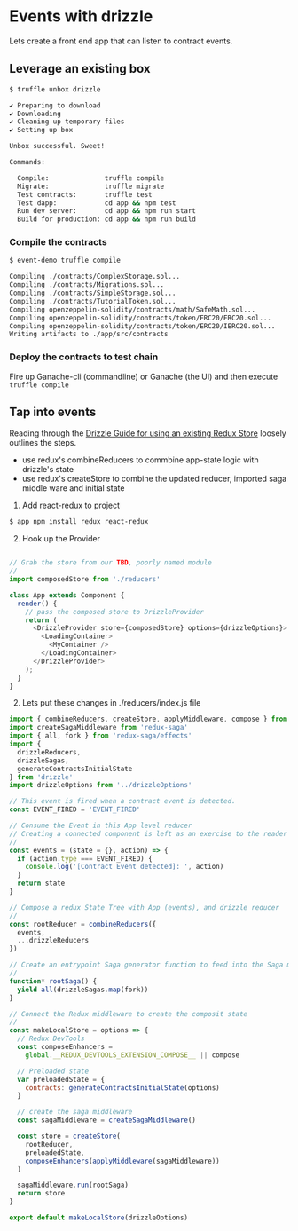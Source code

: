 Events with drizzle
===================

Lets create a front end app that can listen to contract events.

Leverage an existing box
------------------------
```bash
$ truffle unbox drizzle

✔ Preparing to download
✔ Downloading
✔ Cleaning up temporary files
✔ Setting up box

Unbox successful. Sweet!

Commands:

  Compile:              truffle compile
  Migrate:              truffle migrate
  Test contracts:       truffle test
  Test dapp:            cd app && npm test
  Run dev server:       cd app && npm run start
  Build for production: cd app && npm run build
```

### Compile the contracts


```bash
$ event-demo truffle compile

Compiling ./contracts/ComplexStorage.sol...
Compiling ./contracts/Migrations.sol...
Compiling ./contracts/SimpleStorage.sol...
Compiling ./contracts/TutorialToken.sol...
Compiling openzeppelin-solidity/contracts/math/SafeMath.sol...
Compiling openzeppelin-solidity/contracts/token/ERC20/ERC20.sol...
Compiling openzeppelin-solidity/contracts/token/ERC20/IERC20.sol...
Writing artifacts to ./app/src/contracts
```

### Deploy the contracts to test chain

Fire up Ganache-cli (commandline) or Ganache (the UI) and then execute `truffle compile`

Tap into events
---------------

Reading through the [Drizzle
Guide for using an existing Redux Store](https://truffleframework.com/docs/drizzle/getting-started/using-an-existing-redux-store) loosely outlines the steps.
  * use redux's combineReducers to commbine app-state logic with drizzle's state
  * use redux's createStore to combine the updated reducer, imported saga middle
      ware and initial state

1. Add react-redux to project

```bash
$ app npm install redux react-redux
```

2. Hook up the Provider

```js

// Grab the store from our TBD, poorly named module
//
import composedStore from './reducers'

class App extends Component {
  render() {
    // pass the composed store to DrizzleProvider
    return (
      <DrizzleProvider store={composedStore} options={drizzleOptions}>
        <LoadingContainer>
          <MyContainer />
        </LoadingContainer>
      </DrizzleProvider>
    );
  }
}
```


2. Lets put these changes in ./reducers/index.js file
```js
import { combineReducers, createStore, applyMiddleware, compose } from 'redux'
import createSagaMiddleware from 'redux-saga'
import { all, fork } from 'redux-saga/effects'
import {
  drizzleReducers,
  drizzleSagas,
  generateContractsInitialState
} from 'drizzle'
import drizzleOptions from '../drizzleOptions'

// This event is fired when a contract event is detected.
const EVENT_FIRED = 'EVENT_FIRED'

// Consume the Event in this App level reducer
// Creating a connected component is left as an exercise to the reader
//
const events = (state = {}, action) => {
  if (action.type === EVENT_FIRED) {
    console.log('[Contract Event detected]: ', action)
  }
  return state
}

// Compose a redux State Tree with App (events), and drizzle reducer
//
const rootReducer = combineReducers({
  events,
  ...drizzleReducers
})

// Create an entrypoint Saga generator function to feed into the Saga middleware
//
function* rootSaga() {
  yield all(drizzleSagas.map(fork))
}

// Connect the Redux middleware to create the composit state
//
const makeLocalStore = options => {
  // Redux DevTools
  const composeEnhancers =
    global.__REDUX_DEVTOOLS_EXTENSION_COMPOSE__ || compose

  // Preloaded state
  var preloadedState = {
    contracts: generateContractsInitialState(options)
  }

  // create the saga middleware
  const sagaMiddleware = createSagaMiddleware()

  const store = createStore(
    rootReducer,
    preloadedState,
    composeEnhancers(applyMiddleware(sagaMiddleware))
  )

  sagaMiddleware.run(rootSaga)
  return store
}

export default makeLocalStore(drizzleOptions)
```


